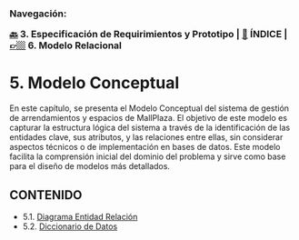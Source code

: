 <h3>Navegación:<br>

[🔙](../4/4.md) 3. Especificación de Requirimientos y Prototipo | [📜](../README.md) ÍNDICE | [👉🏼](../6/6.md) 6. Modelo Relacional
# 5. Modelo Conceptual
En este capítulo, se presenta el Modelo Conceptual del sistema de gestión de arrendamientos y espacios de MallPlaza. El objetivo de este modelo es capturar la estructura lógica del sistema a través de la identificación de las entidades clave, sus atributos, y las relaciones entre ellas, sin considerar aspectos técnicos o de implementación en bases de datos. Este modelo facilita la comprensión inicial del dominio del problema y sirve como base para el diseño de modelos más detallados.

## CONTENIDO
- 5.1. [Diagrama Entidad Relación](5.1.md)
- 5.2. [Diccionario de Datos](5.2.md)
